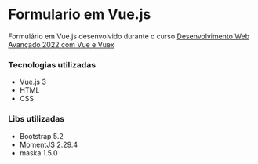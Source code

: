 # Formulario em Vue.js
Formulário em Vue.js desenvolvido durante o curso [Desenvolvimento Web Avançado 2022 com Vue e Vuex](https://www.udemy.com/course/desenvolvimento-web-avancado-com-vue-strapi-vuex-e-vuetify/)

### Tecnologias utilizadas
* Vue.js 3
* HTML
* CSS

### Libs utilizadas
* Bootstrap 5.2
* MomentJS 2.29.4
* maska 1.5.0
